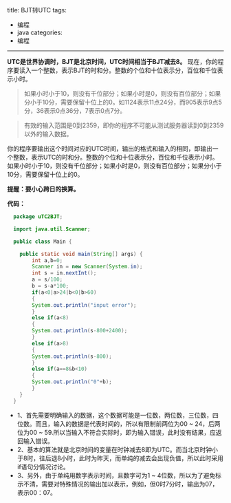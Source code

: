 title: BJT转UTC
tags:
- 编程
- java
categories:
- 编程
---

**UTC是世界协调时，BJT是北京时间，UTC时间相当于BJT减去8。** 现在，你的程序要读入一个整数，表示BJT的时和分。整数的个位和十位表示分，百位和千位表示小时。
>如果小时小于10，则没有千位部分；如果小时是0，则没有百位部分；如果分小于10分，需要保留十位上的0。如1124表示11点24分，而905表示9点5分，36表示0点36分，7表示0点7分。

>有效的输入范围是0到2359，即你的程序不可能从测试服务器读到0到2359以外的输入数据。

你的程序要输出这个时间对应的UTC时间，输出的格式和输入的相同，即输出一个整数，表示UTC的时和分。整数的个位和十位表示分，百位和千位表示小时。如果小时小于10，则没有千位部分；如果小时是0，则没有百位部分；如果分小于10分，需要保留十位上的0。

**提醒：要小心跨日的换算。**

**代码：**
```java
  package uTC2BJT;

  import java.util.Scanner;

  public class Main {

  	public static void main(String[] args) {
  		int a,b=0;
  		Scanner in = new Scanner(System.in);
  		int s = in.nextInt();
  		a = s/100;
  		b = s-a*100;
  		if(a<0|a>24|b<0|b>60)
  		{
  		System.out.println("input error");
  		}
  		else if(a<8)
  		{
  		System.out.println(s-800+2400);
  		}
  		else if(a>8)
  		{
  		System.out.println(s-800);
  		}
  		else if(a==8&b<10)
  		{
  		System.out.println("0"+b);
  		}
  	}
  }
```

- 1、首先需要明确输入的数据，这个数据可能是一位数，两位数，三位数，四位数。而且，输入的数据是代表时间的，所以有限制前两位为00 ~ 24，后两位为00 ~ 59.所以当输入不符合实际时，即为输入错误，此时没有结果，应返回输入错误。
- 2、基本的算法就是北京时间的变量在时钟减去8即为UTC。而当北京时钟小于8时，往后退8小时，此时为昨天，而单纯的减去会出现负值，所以此时采用if语句分情况讨论。
- 3、另外，由于单纯用数字表示时间，且数字可为1 ~ 4位数，所以为了避免标示不清，需要对特殊情况的输出加以表示，例如，但0时7分时，输出为07，表示00：07。
